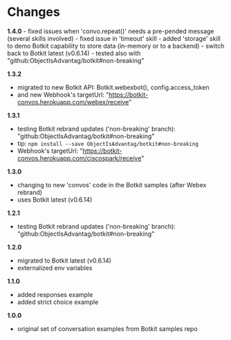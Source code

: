 # Changes

**1.4.0**
    - fixed issues when 'convo.repeat()' needs a pre-pended message (several skills involved)
    - fixed issue in 'timeout' skill
    - added 'storage' skill to demo Botkit capability to store data (in-memory or to a backend)
    - switch back to Botkit latest (v0.6.14) 
    - tested also with "github:ObjectIsAdvantag/botkit#non-breaking"

**1.3.2**
   - migrated to new Botkit API: Botkit.webexbot(), config.access_token
   - and new Webhook's targetUrl: "https://botkit-convos.herokuapp.com/webex/receive"

**1.3.1**
   - testing Botkit rebrand updates ('non-breaking' branch): "github:ObjectIsAdvantag/botkit#non-breaking"
   - tip: `npm install --save ObjectIsAdvantag/botkit#non-breaking`
   - Webhook's targetUrl: "https://botkit-convos.herokuapp.com/ciscospark/receive"

**1.3.0**
   - changing to new 'convos' code in the Botkit samples (after Webex rebrand)
   - uses Botkit latest (v0.6.14) 

**1.2.1**
   - testing Botkit rebrand updates ('non-breaking' branch): "github:ObjectIsAdvantag/botkit#non-breaking"

**1.2.0**
   - migrated to Botkit latest (v0.6.14)
   - externalized env variables

**1.1.0**
   - added responses example
   - added strict choice example

**1.0.0**
   - original set of conversation examples from Botkit samples repo